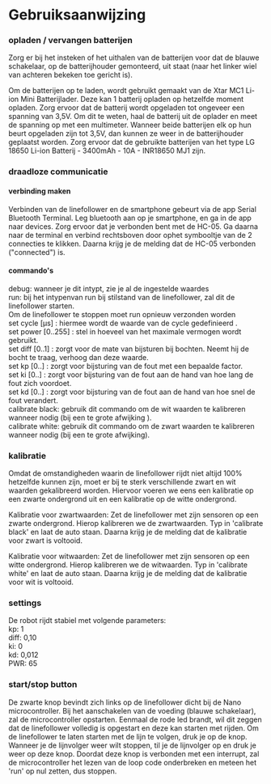 # Gebruiksaanwijzing

### opladen / vervangen batterijen
Zorg er bij het insteken of het uithalen van de batterijen voor dat de blauwe schakelaar, op de batterijhouder gemonteerd,
uit staat (naar het linker wiel van achteren bekeken toe gericht is).

Om de batterijen op te laden, wordt gebruikt gemaakt van de Xtar MC1 Li-ion Mini Batterijlader. Deze kan 1 batterij opladen op hetzelfde moment
opladen. Zorg ervoor dat de batterij wordt opgeladen tot ongeveer een spanning van 3,5V. Om dit te weten, haal de batterij uit de oplader en meet
de spanning op met een multimeter. Wanneer beide batterijen elk op hun beurt opgeladen zijn tot 3,5V, dan kunnen ze weer in de batterijhouder geplaatst
worden. Zorg ervoor dat de gebruikte batterijen  van het type LG 18650 Li-ion Batterij - 3400mAh - 10A - INR18650 MJ1 zijn.

### draadloze communicatie
#### verbinding maken
Verbinden van de linefollower en de smartphone gebeurt via de app Serial Bluetooth Terminal. Leg bluetooth aan op je smartphone, en ga in de app naar devices. Zorg ervoor dat je verbonden bent met de HC-05. Ga daarna naar de terminal en verbind rechtsboven door ophet symbooltje van de 2 connecties te klikken. Daarna krijg je de melding dat de HC-05 verbonden ("connected") is.

#### commando's
debug: wanneer je dit intypt, zie je al de ingestelde waardes
<br /> 
run: bij het intypenvan run bij stilstand van de linefollower, zal dit de linefollower starten.
<br />
      Om de linefollower te stoppen moet run opnieuw verzonden worden
<br />
set cycle [µs] : hiermee wordt de waarde van de cycle gedefinieerd .
<br />
set power [0..255] : stel in hoeveel van het maximale vermogen wordt gebruikt.
<br />
set diff [0..1] : zorgt voor de mate van bijsturen bij bochten. Neemt hij de bocht te traag, verhoog dan deze waarde.
<br />
set kp [0..] : zorgt voor bijsturing van de fout met een bepaalde factor.
<br />
set ki [0..] : zorgt voor bijsturing van de fout aan de hand van hoe lang de fout zich voordoet.
<br />
set kd [0..] :  zorgt voor bijsturing van de fout aan de hand van hoe snel de fout verandert.
<br />
calibrate black: gebruik dit commando om de wit waarden te kalibreren wanneer nodig (bij een te grote afwijking ).
<br />
calibrate white: gebruik dit commando om de zwart waarden te kalibreren wanneer nodig (bij een te grote afwijking).
<br />

### kalibratie
Omdat de omstandigheden waarin de linefollower rijdt niet altijd 100% hetzelfde kunnen zijn, moet er bij te sterk verschillende zwart en wit waarden gekalibreerd worden. Hiervoor voeren we eens een kalibratie op een zwarte ondergrond uit en een kalibratie op de witte ondergrond.

Kalibratie voor zwartwaarden:
Zet de linefollower met zijn sensoren op een zwarte ondergrond. Hierop kalibreren we de zwartwaarden. Typ in 'calibrate black' en laat de auto staan. Daarna krijg je de melding dat de kalibratie voor zwart is voltooid.

Kalibratie voor witwaarden:
Zet de linefollower met zijn sensoren op een witte ondergrond. Hierop kalibreren we de witwaarden. Typ in 'calibrate white' en laat de auto staan.
Daarna krijg je de melding dat de kalibratie voor wit is voltooid.

### settings
De robot rijdt stabiel met volgende parameters:  
kp: 1
<br />
diff: 0,10
<br />
ki: 0
<br />
kd: 0,012
<br />
PWR: 65
<br />

### start/stop button
De zwarte knop bevindt zich links op de linefollower dicht bij de Nano microcontroller.
Bij het aanschakelen van de voeding (blauwe schakelaar), zal de microcontroller opstarten. Eenmaal de rode led brandt, wil dit zeggen dat de linefollower volledig is opgestart en deze kan starten met rijden. Om de linefollower te laten starten met de lijn te volgen, druk je op de knop. Wanneer je de lijnvolger weer wilt stoppen, til je de lijnvolger op en druk je weer op deze knop. Doordat deze knop is verbonden met een interrupt, zal de microcontroller het lezen van de loop code onderbreken en meteen het 'run' op nul zetten, dus stoppen.
